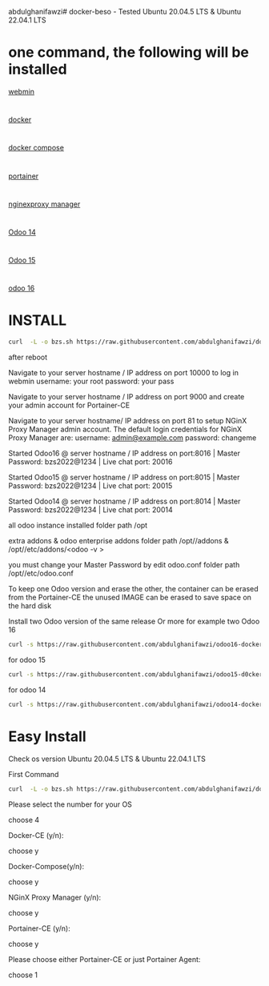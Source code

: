 abdulghanifawzi# docker-beso - Tested  Ubuntu 20.04.5 LTS & Ubuntu 22.04.1 LTS
#  one command, the following will be installed
[ webmin](https://www.webmin.com/)
#
[ docker](https://www.docker.com/)
#
[ docker compose](https://docs.docker.com/engine/reference/commandline/compose/)
#
[portainer](https://docs.portainer.io/)
#
[ nginexproxy manager](https://nginxproxymanager.com/)
#
[ Odoo 14](https://www.odoo.com/documentation/14.0/)
#
[ Odoo 15](https://www.odoo.com/documentation/15.0/)
#
[odoo 16](https://www.odoo.com/documentation/16.0/)


# INSTALL
``` bash
curl  -L -o bzs.sh https://raw.githubusercontent.com/abdulghanifawzi/docker-bzs/main/bzs.sh  && chmod +x bzs.sh && ./bzs.sh
```


<p>

after reboot

Navigate to your server hostname / IP address on port 10000 to log in webmin
username: your root
password: your pass

Navigate to your server hostname / IP address on port 9000 and create your admin account for Portainer-CE

Navigate to your server hostname/ IP address on port 81 to setup
NGinX Proxy Manager admin account.
The default login credentials for NGinX Proxy Manager are:
username: admin@example.com
password: changeme   

Started Odoo16 @ server hostname / IP address on port:8016 | Master Password: bzs2022@1234 | Live chat port: 20016

Started Odoo15 @ server hostname / IP address on port:8015 | Master Password: bzs2022@1234 | Live chat port: 20015

Started Odoo14 @ server hostname / IP address on port:8014 | Master Password: bzs2022@1234 | Live chat port: 20014

all odoo instance installed  folder path  /opt

extra addons & odoo enterprise addons  folder path /opt/<your-odoo-inst>/addons & /opt/<your-odoo-inst>/etc/addons/<odoo -v >

you must change your Master Password by edit odoo.conf folder path /opt/<your-odoo-inst>/etc/odoo.conf


To keep one Odoo version and erase  the other, the container can be erased from the Portainer-CE   the unused IMAGE  can be erased to save space on the hard disk


 </p>

 Install two Odoo version  of the same release  Or more
 for example  two Odoo 16
``` bash
curl -s https://raw.githubusercontent.com/abdulghanifawzi/odoo16-docker-sh/main/run.sh | sudo bash -s  <odoo-name> <odoo port> <chat port>
 ```
 for odoo 15
  ``` bash
 curl -s https://raw.githubusercontent.com/abdulghanifawzi/odoo15-d0cker-sh/main/run.sh | sudo bash -s <odoo-name> <odoo port> <chat port>
  ```
 for odoo 14
  ``` bash
 curl -s https://raw.githubusercontent.com/abdulghanifawzi/odoo14-docker-sh/main/run.sh | sudo bash -s <odoo-name> <odoo port> <chat port>
   ```
# Easy Install


Check os version Ubuntu 20.04.5 LTS & Ubuntu 22.04.1 LTS

 First Command
``` bash
curl  -L -o bzs.sh https://raw.githubusercontent.com/abdulghanifawzi/docker-beso/main/bzs.sh  && chmod +x bzs.sh && ./bzs.sh
```



Please select the number for your OS

choose 4

Docker-CE (y/n):

choose y

Docker-Compose(y/n):

choose y

NGinX Proxy Manager (y/n):

choose y

Portainer-CE (y/n):

choose y

Please choose either Portainer-CE or just Portainer Agent:

choose 1

